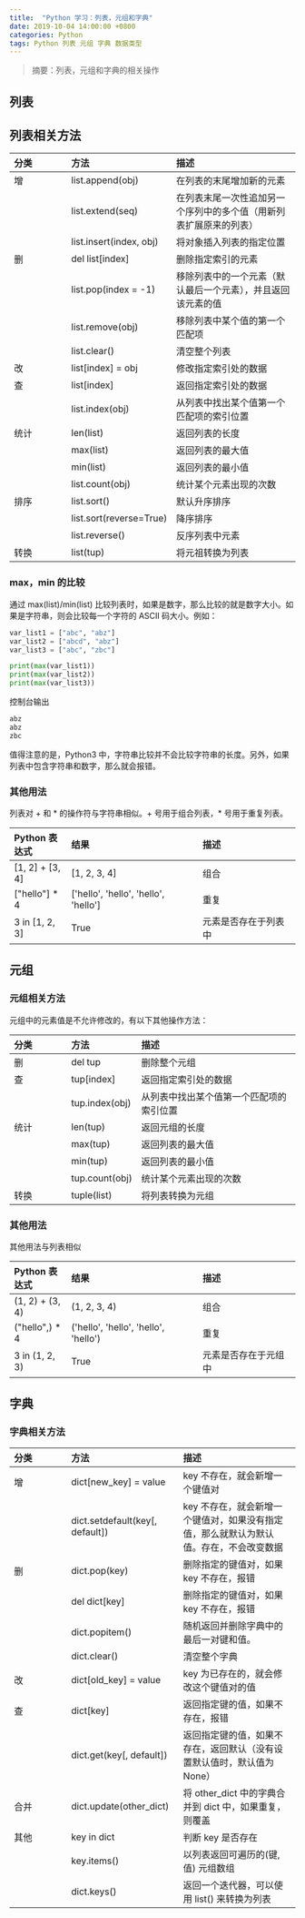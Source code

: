```yaml
---
title:  "Python 学习：列表，元组和字典"
date: 2019-10-04 14:00:00 +0800
categories: Python
tags: Python 列表 元组 字典 数据类型
---
```


> 摘要：列表，元组和字典的相关操作

## 列表

## 列表相关方法

<style type="text/css">
	table th:nth-of-type(1) {
		width: 20%;
	}
</style>
分类				| 方法 						| 描述 
:-				| :-						| :-	
增				| list.append(obj) 			| 在列表的末尾增加新的元素
				| list.extend(seq)			| 在列表末尾一次性追加另一个序列中的多个值（用新列表扩展原来的列表）
				| list.insert(index, obj)	| 将对象插入列表的指定位置
删				| del list[index]			| 删除指定索引的元素
				| list.pop(index = -1)		| 移除列表中的一个元素（默认最后一个元素），并且返回该元素的值
				| list.remove(obj)			| 移除列表中某个值的第一个匹配项
				| list.clear()				| 清空整个列表
改				| list[index] = obj 		| 修改指定索引处的数据
查				| list[index]				| 返回指定索引处的数据
				| list.index(obj)			| 从列表中找出某个值第一个匹配项的索引位置
统计				| len(list)					| 返回列表的长度
				| max(list)					| 返回列表的最大值
				| min(list)					| 返回列表的最小值
				| list.count(obj) 			| 统计某个元素出现的次数
排序				| list.sort()				| 默认升序排序
				| list.sort(reverse=True)	| 降序排序
				| list.reverse()			| 反序列表中元素
转换				| list(tup)					| 将元祖转换为列表

### max，min 的比较

通过 max(list)/min(list) 比较列表时，如果是数字，那么比较的就是数字大小。如果是字符串，则会比较每一个字符的 ASCII 码大小。例如：
```python
var_list1 = ["abc", "abz"]
var_list2 = ["abcd", "abz"]
var_list3 = ["abc", "zbc"]

print(max(var_list1))
print(max(var_list2))
print(max(var_list3))
```
控制台输出
```sh
abz
abz
zbc
```

值得注意的是，Python3 中，字符串比较并不会比较字符串的长度。另外，如果列表中包含字符串和数字，那么就会报错。


### 其他用法

列表对 + 和 * 的操作符与字符串相似。+ 号用于组合列表，* 号用于重复列表。

Python 表达式 	| 结果									| 描述
:-				| :-									| :-	
[1, 2] + [3, 4]	| [1, 2, 3, 4]							| 组合
["hello"] * 4	| ['hello', 'hello', 'hello', 'hello']	| 重复
3 in [1, 2, 3]	| True									| 元素是否存在于列表中

## 元组

### 元组相关方法

元组中的元素值是不允许修改的，有以下其他操作方法：

分类				| 方法 						| 描述 
:-				| :-						| :-	
删				| del tup					| 删除整个元组
查				| tup[index]				| 返回指定索引处的数据
				| tup.index(obj)			| 从列表中找出某个值第一个匹配项的索引位置
统计				| len(tup)					| 返回元组的长度
				| max(tup)					| 返回列表的最大值
				| min(tup)					| 返回列表的最小值
				| tup.count(obj) 			| 统计某个元素出现的次数
转换				| tuple(list)				| 将列表转换为元组

### 其他用法

其他用法与列表相似

Python 表达式 	| 结果									| 描述
:-				| :-									| :-	
(1, 2) + (3, 4)	| (1, 2, 3, 4)							| 组合
("hello",) * 4	| ('hello', 'hello', 'hello', 'hello')	| 重复
3 in (1, 2, 3)	| True									| 元素是否存在于元组中

## 字典

### 字典相关方法

分类				| 方法 								| 描述 
:-				| :-								| :-	
增				| dict[new_key] = value				| key 不存在，就会新增一个键值对
				| dict.setdefault(key[, default])	| key 不存在，就会新增一个键值对，如果没有指定值，那么就默认为默认值。存在，不会改变数据
删				| dict.pop(key)						| 删除指定的键值对，如果 key 不存在，报错
				| del dict[key]						| 删除指定的键值对，如果 key 不存在，报错
				| dict.popitem()					| 随机返回并删除字典中的最后一对键和值。
				| dict.clear()						| 清空整个字典
改				| dict[old_key] = value 			| key 为已存在的，就会修改这个键值对的值
查				| dict[key]							| 返回指定键的值，如果不存在，报错
				| dict.get(key[, default])			| 返回指定键的值，如果不存在，返回默认（没有设置默认值时，默认值为 None）
合并				| dict.update(other_dict)			| 将 other_dict 中的字典合并到 dict 中，如果重复，则覆盖
其他				| key in dict						| 判断 key 是否存在
				| key.items()						| 以列表返回可遍历的(键, 值) 元组数组
				| dict.keys()						| 返回一个迭代器，可以使用 list() 来转换为列表